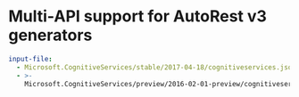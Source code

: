 # Multi-API support for AutoRest v3 generators

``` yaml $(enable-multi-api)
input-file:
  - Microsoft.CognitiveServices/stable/2017-04-18/cognitiveservices.json
  - >-
    Microsoft.CognitiveServices/preview/2016-02-01-preview/cognitiveservices.json
```
